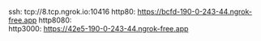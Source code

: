 ssh: tcp://8.tcp.ngrok.io:10416 
http80: https://bcfd-190-0-243-44.ngrok-free.app 
http8080:  
http3000: https://42e5-190-0-243-44.ngrok-free.app 
